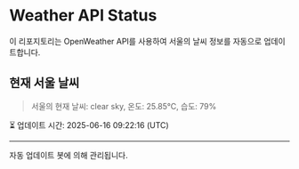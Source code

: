 
# Weather API Status

이 리포지토리는 OpenWeather API를 사용하여 서울의 날씨 정보를 자동으로 업데이트합니다.

## 현재 서울 날씨
> 서울의 현재 날씨: clear sky, 온도: 25.85°C, 습도: 79%

⏳ 업데이트 시간: 2025-06-16 09:22:16 (UTC)

---
자동 업데이트 봇에 의해 관리됩니다.
